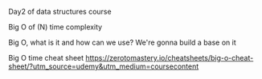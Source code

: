 Day2 of data structures course

Big O of (N) time complexity

Big O, what is it and how can we use? We're gonna build a base on it 


Big O time cheat sheet
https://zerotomastery.io/cheatsheets/big-o-cheat-sheet/?utm_source=udemy&utm_medium=coursecontent